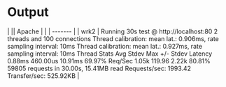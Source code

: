 # Output
|    || Apache |
|    | ------- |
| wrk2 | Running 30s test @ http://localhost:80
  2 threads and 100 connections
  Thread calibration: mean lat.: 0.906ms, rate sampling interval: 10ms
  Thread calibration: mean lat.: 0.927ms, rate sampling interval: 10ms
  Thread Stats   Avg      Stdev     Max   +/- Stdev
    Latency     0.88ms  460.00us  10.91ms   69.97%
    Req/Sec     1.05k   119.96     2.22k    80.81%
  59805 requests in 30.00s, 15.41MB read
Requests/sec:   1993.42
Transfer/sec:    525.92KB
 |